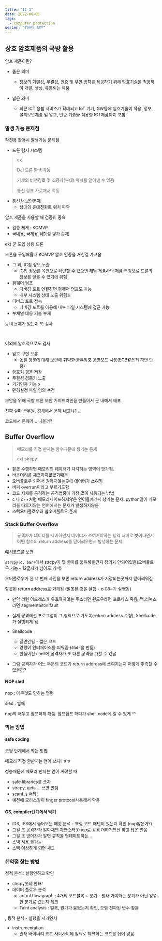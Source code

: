 ```yaml
---
title: "11-1"
date: 2022-06-06
tags:
  - computer protection
series: "컴퓨터 보안"
---
```










## 상호 암호제품의 국방 활용

암호 제품이란?

* 좁은 의미
  * 정보의 기밀성, 무결성, 인증 및 부인 방지를 제공하기 위해 암호기술을 적용하여 개발, 생상, 유통되는 제품

* 넓은 의미
  * 최근 ICT 융합 서비스가 확대되고 IoT 기기, GW등에 암호기술이 적용. 정보, 물리보안제품 및 암호, 인증 기술을 적용한 ICT제품까지 포함



### 발생 가능 문제점

작전용 활용시 발생가능 문제점

* 드론 탐지 시스템

> ex
>
> DJI 드론 탐색 가능
>
> 기체의 비행경로 및 조종자(부대) 위치를 알아낼 수 있음
>
> 통신 링크 가로채서 작동

* 통신상 보안문제
  * 상대의 휴대전화로 위치 파악

암호 제품을 사용할 때 검증이 중요

* 검증 체계 : KCMVP
* 국내용, 국제용 적합성 평가 존재



ex) 군 도입 상용 드론

드론을 구입해올때 KCMVP 암호 인증을 거친걸 가져옴

* 그 외, IC칩 정보 노출
  * IC칩 정보를 육안으로 확인할 수 있으면 해당 제품사의 제품 특징으로 드론의 정보를 얻을 수 있기에 위험
* 펌웨어 덤프
  * 디버깅 포트 연결하면 펌웨어 덤프도 가능
  * 내부 시스템 상태 노출 위험ㅌ
* 디버그 포트 접속
  * 디버깅 포트를 이용해 내부 파일 시스템에 접근 가능
* 부채널 대응 기술 부재

등의 문제가 있는지 또 검사



<br/>

이외에 암호적으로도 검사

* 암호 구현 오류
  * 동일 평문에 대해 보안에 취약한 블록암호 운영모드 사용(ECB같은거 하면 안됨)
* 암호키 평문 저장
* 무결성 검증키 노출
* 기기인증 기능 x
* 환경설정 파일 임의 수정



보안을 위해 국방 드론 보안 가이드라인을 만들어서 군 내에서 배포



진짜 설마 군무원, 경채에서 문제 내겠냐? ...

코드에서 문제가... 나올까?





## Buffer Overflow

> 메모리를 직접 만지는 함수때문에 생기는 문제
>
> ex) strcpy

* 잘못 수행하면 메모리의 데이터가 차지하는 영역이 망가짐.
* 바운더리를 체크하지않았기때문
* 오버플로우 되어서 원하지않는곳에 데이터가 쓰여짐
* 버퍼 overrun이라고 부르기도함
* 코드 자체를 공격하는 공격법중에 가장 많이 사용되는 방법
* c 나 c++처럼 메모리세이프하지않은 언어들에게서 생기는 문제. python같이 메모리를 다루지않는 언어에서는 문제가 발생하지않음
* 스택오버플로우와 힙오버플로우 존재



### Stack Buffer Overflow

> 공격자가 데이터를 제어하면서 데이터가 쓰여져야하는 영역 너머로 벗어나면서 어떤 함수의 return address를 덮어씌우면서 발생하는 문제

예시코드를 보면 

`strcpy(c, bar)`에서 strcpy가 몇 글자를 붙여넣을건지 정의가 안되어있음(오버플로우 가능 - 12글자가 넘어도 카피)

오버플로우가 된 세 번째 사진을 보면 return address가 저장되는곳까지 덮어씌워짐

잘못된 return address로 가게됨 (잘못된 것을 실행 - x-08~가 실행됨)

* 만약 리턴 어드레스가 유효하지않는 주소라면 윈도우라면 프로세스 죽음, 맥,리눅스라면 segmentaiton fault
* 실제 공격에선 프로그램이 그 영역으로 가도록(return address 수정), Shellcode가 실행되게 됨

* Shellcode
  * 길면안됨 - 짧은 코드
  * 명령어 인터페이스를 띄워줌 (shell을 만듦)
  * 만들어진 shell에 공격자가 또 다른 공격을 가할 수 있음
* 그럼 공격자가 어느 부분의 코드가 return address에  쓰여지는지 어떻게 추측할 수 있을까?

#### NOP sled

nop : 아무것도 안하는 명령

sled : 썰매

nop막 해두고 점프하게 해둠. 점프점프 하다가 shell code에 갈 수 있게 ^^



### 막는 방법

#### safe coding

코딩 단계에서 막는 방법

메모리 직접 안만지는 언어 쓰자! ㅎㅎ

성능때문에 메모리 만지는 언어 써야할 때

* safe libraries를 쓰자
* strcpy, gets ... 쓰면 안됨
* scanf_s 써라!
* 예전에 모리스웜이 finger protocol사용해서 악용



#### OS, compiler단계에서 막기

* IDS, IPS에서 들어오는 패킷 분석 - 특정 코드 패턴이 있는지 확인 (nop많은가?)
* 그걸 또 공격자가 알아채면 자연스러운nop로 공격 더하기연산 하고 답은 안씀
* 그걸 또 방어자가 알면 규칙을 업데이트하는...
*  스택 사용 불가능
* 스택 이상하게 되면 체크



###  취약점 찾는 방법

정적 분석 : 실행안하고 확인

* strcpy썻네 안돼!
* 데이터 플로우 분석
  * cotrol flow graph : 4개의 코드블록 + 분기  - 원래 가야하는 분기가 아닌 엉뚱한 분기로 갔는지 체크
  * Taint analysis : 얼룩, 뭔가가 묻었는지 확인, 오염 전파된 변수 찾음

, 동적 분석 - 실행을 시키면서

* Instrumentation
  * 원래 바이너리 코드 사이사이에 임의로 체크하는 코드를 집어 넣음

